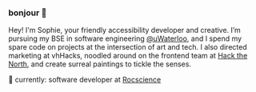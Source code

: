 ### bonjour 🌸

Hey! I'm Sophie, your friendly accessibility developer and creative. I’m pursuing my BSE in software engineering [@uWaterloo](https://github.com/uWaterloo), and I spend my spare code on projects at the intersection of art and tech. I also directed marketing at vhHacks, noodled around on the frontend team at [Hack the North](https://hackthenorth.com/), and create surreal paintings to tickle the senses.

🌱 currently: software developer at [Rocscience](https://www.rocscience.com/)
